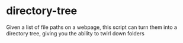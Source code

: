 # directory-tree
Given a list of file paths on a webpage, this script can turn them into a directory tree, giving you the ability to twirl down folders

